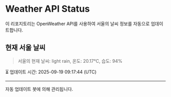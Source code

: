 
# Weather API Status

이 리포지토리는 OpenWeather API를 사용하여 서울의 날씨 정보를 자동으로 업데이트합니다.

## 현재 서울 날씨
> 서울의 현재 날씨: light rain, 온도: 20.17°C, 습도: 94%

⏳ 업데이트 시간: 2025-09-19 09:17:44 (UTC)

---
자동 업데이트 봇에 의해 관리됩니다.

